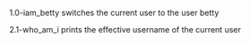 1.0-iam_betty
switches the current user to the user betty

2.1-who_am_i
prints the effective username of the current user
